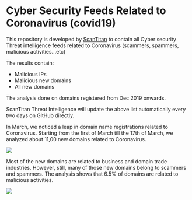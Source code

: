 # Cyber Security Feeds Related to Coronavirus (covid19)
This repository is developed by [ScanTitan](https://scantitan.com) to contain all Cyber security Threat intelligence feeds related to Coronavirus (scammers, spammers, malicious activities...etc)

The results contain:
* Malicious IPs
* Malicious new domains
* All new domains

The analysis done on domains registered from Dec 2019 onwards.

ScanTitan Threat Intelligence will update the above list automatically every two days on GitHub directly.

In March, we noticed a leap in domain name registrations related to Coronavirus. Starting from the first of March till the 17th of March, we analyzed about 11,00 new domains related to Coronavirus.

![](https://scantitan.com/wp-content/uploads/2020/03/corona-domains-per-month-1024x643.jpg)


Most of the new domains are related to business and domain trade industries. However, still, many of those new domains belong to scammers and spammers. The analysis shows that 6.5% of domains are related to malicious activities.

![](https://scantitan.com/wp-content/uploads/2020/03/corona-domains-malicious-600x406.jpg)
